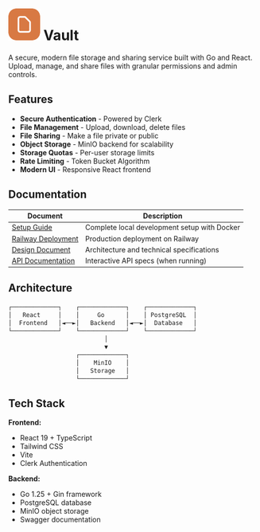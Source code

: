 # <img src="Frontend\public\vault.svg"> Vault

A secure, modern file storage and sharing service built with Go and React. Upload, manage, and share files with granular permissions and admin controls.

## Features

- **Secure Authentication** - Powered by Clerk
- **File Management** - Upload, download, delete files
- **File Sharing** - Make a file private or public
- **Object Storage** - MinIO backend for scalability
- **Storage Quotas** - Per-user storage limits
- **Rate Limiting** - Token Bucket Algorithm
- **Modern UI** - Responsive React frontend

## Documentation

| Document | Description |
|----------|-------------|
| [Setup Guide](setup.md) | Complete local development setup with Docker |
| [Railway Deployment](railway_deployment.md) | Production deployment on Railway |
| [Design Document](design.md) | Architecture and technical specifications |
| [API Documentation](http://localhost:8080/swagger/index.html) | Interactive API specs (when running) |

## Architecture

```
┌─────────────┐    ┌─────────────┐    ┌─────────────┐
│   React     │    │     Go      │    │ PostgreSQL  │
│  Frontend   │◄──►│   Backend   │◄──►│  Database   │
└─────────────┘    └─────────────┘    └─────────────┘
                           │
                           ▼
                   ┌─────────────┐
                   │    MinIO    │
                   │   Storage   │
                   └─────────────┘
```

## Tech Stack

**Frontend:**
- React 19 + TypeScript
- Tailwind CSS
- Vite
- Clerk Authentication

**Backend:**
- Go 1.25 + Gin framework
- PostgreSQL database
- MinIO object storage
- Swagger documentation